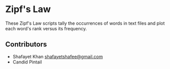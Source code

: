 # Zipf's Law

These Zipf's Law scripts tally the occurrences of words in text files and plot each word's
rank versus its frequency.

## Contributors
- Shafayet Khan <shafayetshafee@gmail.com>
- Candid Pintail

